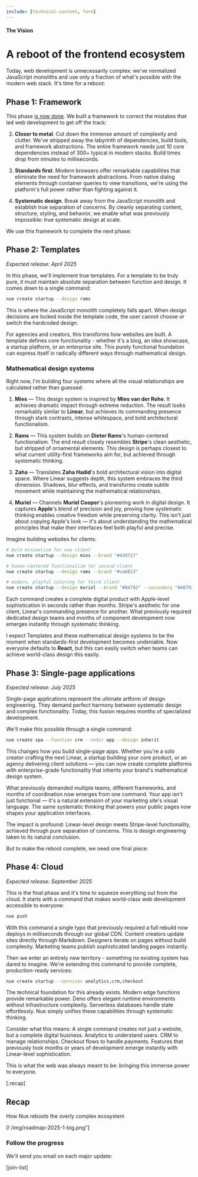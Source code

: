 ```yaml
---
include: [technical-content, form]
---
```


#### The Vision
# A reboot of the frontend ecosystem
Today, web development is unnecessarily complex: we've normalized JavaScript monoliths and use only a fraction of what's possible with the modern web stack. It's time for a reboot:


## Phase 1: Framework
This phase [is now done](/blog/standards-first-web-framework/). We built a framework to correct the mistakes that led web development to get off the track:

2. **Closer to metal**. Cut down the immense amount of complexity and clutter. We've stripped away the labyrinth of dependencies, build tools, and framework abstractions. The entire framework needs just 10 core dependencies instead of 300+ typical in modern stacks. Build times drop from minutes to milliseconds.

1. **Standards first**. Modern browsers offer remarkable capabilities that eliminate the need for framework abstractions. From native dialog elements through container queries to view transitions, we're using the platform's full power rather than fighting against it.

3. **Systematic design**. Break away from the JavaScript monolith and establish true separation of concerns. By cleanly separating content, structure, styling, and behavior, we enable what was previously impossible: true systematic design at scale.

We use this framework to complete the next phase:



## Phase 2: Templates
_Expected release: April 2025_

In this phase, we'll implement true templates. For a template to be truly pure, it must maintain absolute separation between function and design. It comes down to a single command:

``` sh
nue create startup --design rams
```
This is where the JavaScript monolith completely falls apart. When design decisions are locked inside the template code, the user cannot choose or switch the hardcoded design.

For agencies and creators, this transforms how websites are built. A template defines core functionality - whether it's a blog, an idea showcase, a startup platform, or an enterprise site. This purely functional foundation can express itself in radically different ways through mathematical design.


### Mathematical design systems
Right now, I'm building four systems where all the visual relationships are calculated rather than guessed:

1. **Mies** — This design system is inspired by **Mies van der Rohe**. It achieves dramatic impact through extreme reduction. The result looks remarkably similar to **Linear**, but achieves its commanding presence through stark contrasts, intense whitespace, and bold architectural functionalism.

2. **Rams** — This system builds on **Dieter Rams**'s human-centered functionalism. The end result closely resembles **Stripe**'s clean aesthetic, but stripped of ornamental elements. This design is perhaps closest to what current utility-first frameworks aim for, but achieved through systematic thinking.

3. **Zaha** — Translates **Zaha Hadid**'s bold architectural vision into digital space. Where Linear suggests depth, this system embraces the third dimension. Shadows, blur effects, and transforms create subtle movement while maintaining the mathematical relationships.

4. **Muriel** — Channels **Muriel Cooper**'s pioneering work in digital design. It captures **Apple**'s blend of precision and joy, proving how systematic thinking enables creative freedom while preserving clarity. This isn't just about copying Apple's look — it's about understanding the mathematical principles that make their interfaces feel both playful and precise.

Imagine building websites for clients:

``` sh
# bold minimalism for one client
nue create startup --design mies --brand "#439717"

# human-centered functionalism for second client
nue create startup --design rams --brand "#cab823"

# modern, playful coloring for third client
nue create startup --design muriel --brand "#84792" --secondary "#487924"
```

Each command creates a complete digital product with Apple-level sophistication in seconds rather than months. Stripe's aesthetic for one client, Linear's commanding presence for another. What previously required dedicated design teams and months of component development now emerges instantly through systematic thinking.

I expect Templates and these mathematical design systems to be the moment when standards-first development becomes undeniable. Now everyone defaults to **React**, but this can easily switch when teams can achieve world-class design this easily.



## Phase 3: Single-page applications
_Expected release: July 2025_

Single-page applications represent the ultimate artform of design engineering. They demand perfect harmony between systematic design and complex functionality. Today, this fusion requires months of specialized development.

We'll make this possible through a single command:


``` sh
nue create spa --function crm --todir app --design inherit
```

This changes how you build single-page apps. Whether you're a solo creator crafting the next Linear, a startup building your core product, or an agency delivering client solutions — you can now create complete platforms with enterprise-grade functionality that inherits your brand's mathematical design system.

What previously demanded multiple teams, different frameworks, and months of coordination now emerges from one command. Your app isn't just functional — it's a natural extension of your marketing site's visual language. The same systematic thinking that powers your public pages now shapes your application interfaces.

The impact is profound: Linear-level design meets Stripe-level functionality, achieved through pure separation of concerns. This is design engineering taken to its natural conclusion.

But to make the reboot complete, we need one final piece:



## Phase 4: Cloud
_Expected release: September 2025_

This is the final phase and it's time to squeeze everything out from the cloud. It starts with a command that makes world-class web development accessible to everyone:

``` sh
nue push
```

With this command a single typo that previously required a full rebuild now deploys in milliseconds through our global CDN. Content creators update sites directly through Markdown. Designers iterate on pages without build complexity. Marketing teams publish sophisticated landing pages instantly.

Then we enter an entirely new territory - something no existing system has dared to imagine. We're extending this command to provide complete, production-ready services:

``` sh
nue create startup --services analytics,crm,checkout
```

The technical foundation for this already exists. Modern edge functions provide remarkable power. Deno offers elegant runtime environments without infrastructure complexity. Serverless databases handle state effortlessly. Nue simply unifies these capabilities through systematic thinking.

Consider what this means: A single command creates not just a website, but a complete digital business. Analytics to understand users. CRM to manage relationships. Checkout flows to handle payments. Features that previously took months or years of development emerge instantly with Linear-level sophistication.

This is what the web was always meant to be: bringing this immense power to everyone.


[.recap]
  ## Recap
  How Nue reboots the overly complex ecosystem

  [! /img/roadmap-2025-1-big.png"]

  ### Follow the progress
  We'll send you email on each major update:

  [join-list]

